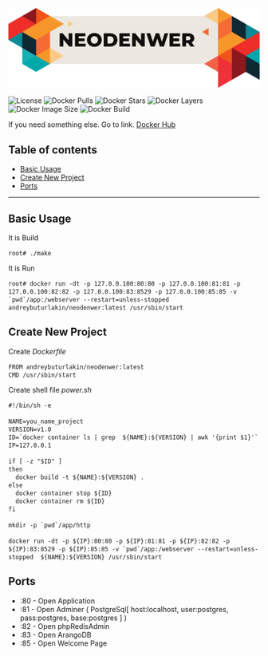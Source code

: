 ![NEODENWER](https://raw.githubusercontent.com/LiveSugar/neodenwer/master/img/neodenwer.png?1)



![License](https://img.shields.io/github/license/livesugar/neodenwer.svg?style=popout)
![Docker Pulls](https://img.shields.io/docker/pulls/andreybuturlakin/neodenwer.svg?style=popout)
![Docker Stars](https://img.shields.io/docker/stars/andreybuturlakin/neodenwer.svg?style=popout)
![Docker Layers](https://img.shields.io/microbadger/layers/andreybuturlakin/neodenwer.svg?style=popout)
![Docker Image Size](https://img.shields.io/microbadger/image-size/andreybuturlakin/neodenwer/latest.svg?style=popout)
![Docker Build](https://img.shields.io/docker/cloud/build/andreybuturlakin/neodenwer.svg)

If you need something else. Go to link. [Docker Hub](https://hub.docker.com/r/andreybuturlakin/neodenwer)

## Table of contents

  * [Basic Usage](#basic-usage)
  * [Create New Project](#create-new-project)
  * [Ports](#ports)
  
-----

## Basic Usage

It is Build
```
root# ./make
```

It is Run
```
root# docker run -dt -p 127.0.0.100:80:80 -p 127.0.0.100:81:81 -p 127.0.0.100:82:82 -p 127.0.0.100:83:8529 -p 127.0.0.100:85:85 -v `pwd`/app:/webserver --restart=unless-stopped  andreybuturlakin/neodenwer:latest /usr/sbin/start
```

## Create New Project

Create *Dockerfile*
```
FROM andreybuturlakin/neodenwer:latest
CMD /usr/sbin/start
```

Create shell file *power.sh*
```
#!/bin/sh -e

NAME=you_name_project
VERSION=v1.0
ID=`docker container ls | grep  ${NAME}:${VERSION} | awk '{print $1}'`
IP=127.0.0.1

if [ -z "$ID" ]
then
  docker build -t ${NAME}:${VERSION} .
else
  docker container stop ${ID}
  docker container rm ${ID}
fi

mkdir -p `pwd`/app/http

docker run -dt -p ${IP}:80:80 -p ${IP}:81:81 -p ${IP}:82:82 -p ${IP}:83:8529 -p ${IP}:85:85 -v `pwd`/app:/webserver --restart=unless-stopped  ${NAME}:${VERSION} /usr/sbin/start
```


## Ports

 * :80 - Open Application
 * :81 - Open Adminer ( PostgreSql[ host:localhost, user:postgres, pass:postgres, base:postgres ] )
 * :82 - Open phpRedisAdmin
 * :83 - Open ArangoDB
 * :85 - Open Welcome Page


